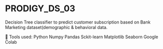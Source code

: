 # PRODIGY_DS_03
Decision Tree classifier to predict customer subscription based on Bank Marketing dataset(demographic &amp; behavioral data.

📌 Tools used:
  Python 
  Numpy
  Pandas 
  Sckit-learn
  Matplotlib 
  Seaborn 
  Google Colab
